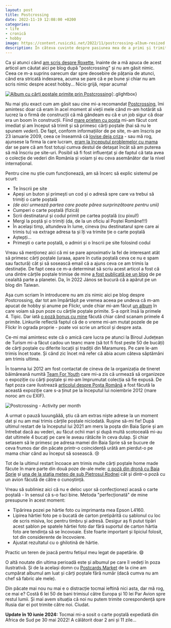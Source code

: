 ```yaml
---
layout: post
title: Postcrossing
date: 2022-11-19 12:08:00 +0200
categories:
- life
- cronică
- hobby
image: https://content.rusiczki.net/2022/11/postcrossing-album-resized.jpg
description: În câteva cuvinte despre pasiunea mea de a primi și trimite cărți poștale.
---
```

Ca și atunci când [am scris despre Roxette](https://www.rusiczki.net/2019/12/11/roxette/), înainte de a mă apuca de acest articol am căutat aici pe blog după "postcrossing" și nu am găsit nimic. Ceea ce m-a suprins oarecum dar spre deosebire de pățania de atunci, când era stricată indexarea, acuma se pare că e pe bune și chiar nu am scris nimic despre acest hobby... Nicio grijă, repar acuma!

<!--more-->

[![Album cu cărți poștale primite prin Postcrossing](https://content.rusiczki.net/2022/11/postcrossing-album-resized.jpg)](https://content.rusiczki.net/2022/11/postcrossing-album.jpg){:.glightbox}

Nu mai știu exact cum am găsit sau cine mi-a recomandat [Postcrossing](https://www.postcrossing.com), îmi amintesc doar că eram în acel moment al vieții mele când m-am hotărât să lucrez la o firmă de construcții că mă gândeam eu că e un job sigur că doar era un boom în construcții. Fiind [mare prieten cu poșta](https://www.rusiczki.net/2013/03/11/o-nu-nu-posta-romana/) mi-am făcut cont imediat și am început să trimit și să primesc cărți poștale (hai să nu le spunem *vederi*). De fapt, conform informațiilor de pe site, m-am înscris pe 23 ianuarie 2009, ceea ce înseamnă că [lovise deja criza](https://en.wikipedia.org/wiki/Financial_crisis_of_2007%E2%80%932008) - sau mă rog, ajunsese la firma la care lucram, [eram la începutul problemelor cu mama](https://www.rusiczki.net/2009/01/26/a-bitter-update/) dar se pare că am fost totuși cumva destul de detașat încât să am puterea să mă înscriu pe site-uri. Posibil să fi fost influențat și de faptul că tata avea o colecție de vederi din România și voiam și eu ceva asemănător dar la nivel internațional.

Pentru cine nu știe cum funcționează, am să încerc să explic sistemul pe scurt:

- Te înscrii pe site
- Apeși un buton și primești un cod și o adresă spre care va trebui să trimiți o carte poștală
- *(de aici urmează partea care poate părea surprinzătoare pentru unii)*
- Cumperi o carte poștală (fizică)
- Scrii destinatarul și codul primit pe cartea poștală (cu pixul!)
- Mergi la poștă și o trimiți (da, de la un oficiu al Poștei Române!!!)
- În același timp, altundeva în lume, cineva (nu destinatarul spre care ai trimis tu) va extrage adresa ta și îți va trimite ție o carte poștală
- Aștepți...
- Primești o carte poștală, o admiri și o înscrii pe site folosind codul

Vreau să menționez aici că mi se pare aproximativ la fel de interesant atât să primesc cărți poștale (uraaa, apare în cutia poștală ceva ce nu e spam sau factură) cât și să sosească email că a ajuns ceva ce am trimis la destinație. De fapt ceea ce m-a determinat să scriu acest articol a fost că una dintre cărțile poștale trimise de mine [a fost publicată pe un blog](https://mabo137.blogspot.com/2022/11/from-romania.html) de pe cealaltă parte a planetei. Da, în 2022 János se bucură că a apărut pe un blog din Taiwan.

Așa cum scriam în introducere nu am zis nimic aici pe blog despre Postcrossing, dar tot am împărtășit pe vremea aceea pe undeva că m-am apucat de hobby și anume pe Flickr, unde chiar mi-am făcut [un album](https://photos.rusiczki.net/albums/72157613438160482) în care voiam să pun poze cu cărțile poștale primite. S-a oprit însă la primele 4. Tipic. Dar iată [o poză bonus cu mine](https://photos.rusiczki.net/photos/3270976595) făcută chiar când scanam primele 4 primite. Linkurile reflectă faptul că de o vreme mi-am mutat pozele de pe Flickr în ograda proprie - poate voi scrie un articol și despre asta.

Ce-mi mai amintesc este că o amică care lucra pe atunci la Biroul Județean de Turism mi-a făcut cadou un teanc mare (să tot fi fost peste 50 de bucăți) de cărți poștale cu diferite locații și tradiții din Maramureș. Pe care le-am trimis încet toate. Și când zic încet mă refer că abia acum câteva săptămâni am trimis ultima.

În toamna lui 2012 am fost contactat de cineva de la organizația de tineret băimăreană numită [Team For Youth](https://www.t4uth.ro/) care mi-a zis că urmează să organizeze o expoziție cu cărți poștale și mi-am împrumutat colecția să fie expusă. De fapt poza care ilustrează [articolul despre Poșta Română](https://www.rusiczki.net/2013/03/11/o-nu-nu-posta-romana/) a fost făcută la această expoziție care s-a ținut pe la începutul lui noiembrie 2012 (mare noroc am cu EXIF).

![Postcrossing - Activity per month](https://content.rusiczki.net/2022/11/postcrossing-activity-per-month.png)

A urmat o pauză luuungăăă, știu că am extras niște adrese la un moment dat și nu am mai trimis cărțile poștale niciodată. Rușine să-mi fie! După ultimul restart de la începutul lui 2021 am mers la poșta din Baia Sprie și am întrebat dacă au vederi, au făcut ochii mari și după multă scotoceală mi-au dat ultimele 4 bucați pe care le aveau rătăcite în ceva dulap. Și chiar setasem să le primesc pe adresa mamei din Baia Sprie să se bucure de ceva frumos dar din păcate printr-o coincidență urâtă am pierdut-o pe mama chiar când au început să sosească. 😢

Tot de la ultimul restart încoace am trimis multe cărți poștale home made făcute în mare parte din două poze de-ale mele: [o poză din dronă cu Baia Sprie](https://photos.rusiczki.net/photos/26835073578) și [una de la stația meteo de sub Pietrosul Rodnei](https://photos.rusiczki.net/photos/14427773863) cât și dintr-o poză cu un avion făcută de către o cunoștință.

Vreau să subliniez aici că nu e deloc ușor să confecționezi acasă o carte poștală - în sensul că s-o faci bine. Metoda "perfecționată" de mine presupune în acest moment:

- Tipărirea pozei pe hârtie foto cu imprimanta mea Epson L4160.
- Lipirea hârtiei foto pe o bucată de carton pretipărită cu șablonul cu loc de scris misiva, loc pentru timbru și adresă. Desigur aș fi putut tipări acest șablon pe spatele hârtiei foto dar fără suportul de carton hârtia foto are tendința să se încovoaie. Este foarte important și lipiciul folosit, tot din considerente de încovoiere.
- Ajustat rezultatul cu o ghilotină de hârtie.

Practic un teren de joacă pentru fetișul meu legat de papetărie. 😄

O altă noutate din ultima perioadă este și albumul pe care îl vedeți în poza ilustrativă. Și de la același domn cu [Postcards Market](https://postcardsmarket.com/) de la cine am cumpărat albumul am luat și cărți poștale fără număr (dacă cumva nu am chef să fabric ale mele).

Din păcate mai nou nu mai e o distracție tocmai ieftină nici asta, dar mă rog, ce mai e? Costă 6 lei 50 de bani trimisul către Europa și 10 lei Par Avion spre restul lumii. Și mai avem situația că noi nu putem trimite corespondență spre Rusia dar ei pot trimite către noi. Ciudat.

**Update în 10 iunie 2024:** Tocmai mi-a sosit o carte poștală expediată din Africa de Sud pe 30 mai 2022! A călătorit doar 2 ani și 11 zile...
